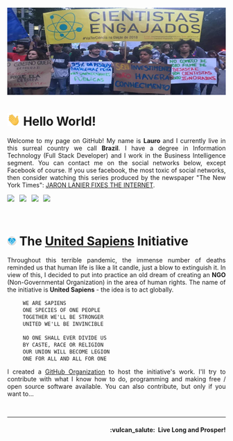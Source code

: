 ![UnitedSapiens Banner](https://raw.githubusercontent.com/UnitedSapiens/UnitedSapiens/main/assets/profile-banner.jpg)

# <img src="https://raw.githubusercontent.com/UnitedSapiens/UnitedSapiens/main/assets/hand-waving.gif" width="30px"> Hello World!

<p align="justify">Welcome to my page on GitHub! My name is <b>Lauro</b> and I currently live in this surreal country we call <b>Brazil</b>. I have a degree in Information Technology (Full Stack Developer) and I work in the Business Intelligence segment. You can contact me on the social networks below, except Facebook of course. If you use facebook, the most toxic of social networks, then consider watching this series produced by the newspaper "The New York Times": <a href="https://www.nytimes.com/interactive/2019/09/23/opinion/data-privacy-jaron-lanier.html" target="_blank">JARON LANIER FIXES THE INTERNET</a>.</p>

<p>
    <a href="https://twitter.com/United_Sapiens" target="_blank"><img src="https://img.shields.io/badge/twitter-%23009DF7.svg?&style=for-the-badge&logo=twitter&logoColor=white" height=25></a> &nbsp;
    <a href="https://www.instagram.com/united_sapiens/" target="_blank"><img src="https://img.shields.io/badge/instagram-%23bc2a8d.svg?&style=for-the-badge&logo=instagram&logoColor=white" height=25></a> &nbsp;
    <a href="https://www.reddit.com/user/united_sapiens" target="_blank"><img src="https://img.shields.io/badge/reddit-%23FF4500.svg?&style=for-the-badge&logo=reddit&logoColor=white" height=25></a> &nbsp;
    <a href="https://scratch.mit.edu/users/United_Sapiens" target="_blank"><img src="https://img.shields.io/badge/scratch-%234D97FF.svg?&style=for-the-badge&logo=scratch&logoColor=white" height=25></a>
</p>
<br />


# <img src="https://raw.githubusercontent.com/UnitedSapiens/UnitedSapiens/main/assets/unsap-icon.png" height="21px">  The [United Sapiens](https://united-sapiens.github.io/) Initiative

<p align="justify">Throughout this terrible pandemic, the immense number of deaths reminded us that human life is like a lit candle, just a blow to extinguish it. In view of this, I decided to put into practice an old dream of creating an <b>NGO</b> (Non-Governmental Organization) in the area of human rights. The name of the initiative is <b>United Sapiens</b> - the idea is to act globally.</p>

```
     WE ARE SAPIENS
     ONE SPECIES OF ONE PEOPLE
     TOGETHER WE'LL BE STRONGER
     UNITED WE'LL BE INVINCIBLE

     NO ONE SHALL EVER DIVIDE US
     BY CASTE, RACE OR RELIGION
     OUR UNION WILL BECOME LEGION
     ONE FOR ALL AND ALL FOR ONE
```

<p align="justify">I created a <a href="https://github.com/United-Sapiens" target="_blank">GitHub Organization</a> to host the initiative's work. I'll try to contribute with what I know how to do, programming and making free / open source software available. You can also contribute, but only if you want to...</p>
<br />


- - -

<h4 align="right">:vulcan_salute:&nbsp; Live Long and Prosper!</h4>
